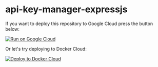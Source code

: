 # api-key-manager-expressjs


If you want to deploy this repository to Google Cloud press the button below:

[![Run on Google Cloud](https://deploy.cloud.run/button.svg)](https://deploy.cloud.run)

Or let's try deploying to Docker Cloud:

[![Deploy to Docker Cloud](https://files.cloud.docker.com/images/deploy-to-dockercloud.svg)](https://cloud.docker.com/stack/deploy/)
